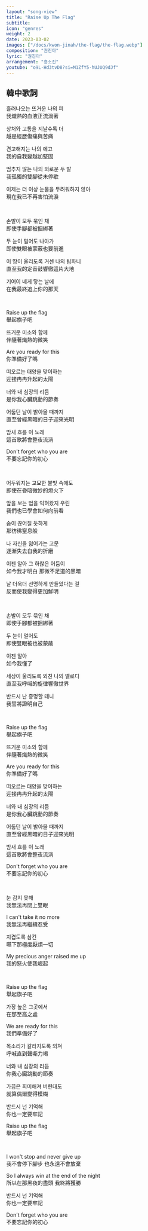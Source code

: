```yaml
---
layout: "song-view"
title: "Raise Up The Flag"
subtitle: 
icon: "genres"
weight: 2
date: 2023-03-02
images: ["/docs/kwon-jinah/the-flag/the-flag.webp"]
composition: "권진아"
lyric: "권진아"
arrangement: "홍소진"
youtube: "o9L-Hd3tvD8?si=M1ZfY5-hUJUQ9dJf"
---
```


## 韓中歌詞

흘러나오는 뜨거운 나의 피  
我熾熱的血液正流淌著  

상처와 고통을 지날수록 더  
越是經歷傷痛與苦痛  

견고해지는 나의 에고  
我的自我變越加堅固  

멈추지 않는 나의 외로운 두 발  
我孤獨的雙腳從未停歇  

이제는 더 이상 눈물을 두려워하지 않아  
現在我已不再害怕流淚  

</br>

손발이 모두 묶인 채  
即使手腳都被捆綁著  

두 눈이 멀어도 나아가  
即使雙眼被蒙蔽也要前進  

이 땅이 울리도록 거센 나의 팀파니  
直至我的定音鼓響徹這片大地

기어이 네게 닿는 날에  
在我最終追上你的那天  

</br>

Raise up the flag  
舉起旗子吧  

뜨거운 미소와 함께  
伴隨著熾熱的微笑  

Are you ready for this  
你準備好了嗎  

떠오르는 태양을 맞이하는  
迎接冉冉升起的太陽  

너와 내 심장의 리듬  
是你我心臟跳動的節奏  

어둡던 날이 밝아올 때까지  
直至曾經黑暗的日子迎來光明  

밤새 흐를 이 노래  
這首歌將會整夜流淌  

Don't forget who you are  
不要忘記你的初心  

</br>

어두워지는 교묘한 불빛 속에도  
即使在昏暗微妙的燈火下  

앞을 보는 법을 익혀왔지 우린  
我們也已學會如何向前看  

숨이 끊어질 듯하게  
那彷彿窒息般  

나 자신을 잃어가는 고문  
逐漸失去自我的折磨  

이젠 알아 그 하찮은 어둠이  
如今我才明白 那微不足道的黑暗  

날 더욱더 선명하게 만들었다는 걸  
反而使我變得更加鮮明  

</br>

손발이 모두 묶인 채  
即使手腳都被捆綁著  

두 눈이 멀어도  
即使雙眼被也被蒙蔽  

이젠 알아  
如今我懂了  

세상이 울리도록 외친 나의 멜로디  
直至我呼喊的旋律響徹世界  

반드시 난 증명할 테니  
我誓將證明自己  

</br>

Raise up the flag  
舉起旗子吧  

뜨거운 미소와 함께  
伴隨著熾熱的微笑  

Are you ready for this  
你準備好了嗎  

떠오르는 태양을 맞이하는  
迎接冉冉升起的太陽  

너와 내 심장의 리듬  
是你我心臟跳動的節奏  

어둡던 날이 밝아올 때까지  
直至曾經黑暗的日子迎來光明  

밤새 흐를 이 노래  
這首歌將會整夜流淌  

Don't forget who you are  
不要忘記你的初心  

</br>

눈 감지 못해  
我無法再閉上雙眼  

I can't take it no more  
我無法再繼續忍受  

지겹도록 삼킨  
嚥下那極度厭煩一切  

My precious anger raised me up  
我的怒火使我崛起  

</br>

Raise up the flag  
舉起旗子吧  

가장 높은 그곳에서  
在那至高之處  

We are ready for this  
我們準備好了  

목소리가 갈라지도록 외쳐  
呼喊直到聲嘶力竭

너와 내 심장의 리듬  
你我心臟跳動的節奏  

가끔은 희미해져 버린대도  
就算偶爾變得模糊  

반드시 넌 기억해  
你也一定要牢記  

Raise up the flag  
舉起旗子吧  

</br>

I won't stop and never give up  
我不會停下腳步 也永遠不會放棄

So I always win at the end of the night  
所以在那黑夜的盡頭 我終將獲勝

반드시 넌 기억해  
你也一定要牢記  

Don't forget who you are   
不要忘記你的初心  
